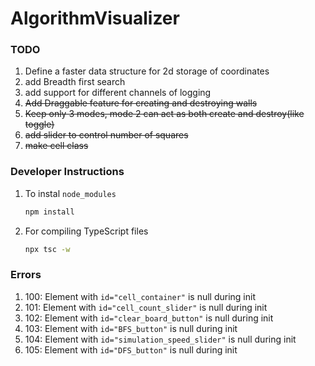 # AlgorithmVisualizer

### TODO
1) Define a faster data structure for 2d storage of coordinates
1) add Breadth first search
1) add support for different channels of logging
1) ~~Add Draggable feature for creating and destroying walls~~
1) ~~Keep only 3 modes, mode 2 can act as both create and destroy(like toggle)~~
1) ~~add slider to control number of squares~~
1) ~~make cell class~~


### Developer Instructions

1) To instal `node_modules`
    ```BASH
    npm install
    ```
1) For compiling TypeScript files
    ```BASH
    npx tsc -w
    ```

### Errors
1) 100: Element with `id="cell_container"` is null during init
1) 101: Element with `id="cell_count_slider"` is null during init
1) 102: Element with `id="clear_board_button"` is null during init
1) 103: Element with `id="BFS_button"` is null during init
1) 104: Element with `id="simulation_speed_slider"` is null during init
1) 105: Element with `id="DFS_button"` is null during init

